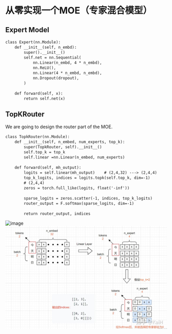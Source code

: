 # 从零实现一个MOE（专家混合模型）

## Expert Model
```
class Expert(nn.Module):
    def __init__(self, n_embd):
        super().__init__()
        self.net = nn.Sequential(
            nn.Linear(n_embd, 4 * n_embd),
            nn.ReLU(),
            nn.Linear(4 * n_embd, n_embd),
            nn.Dropout(dropout),
        )

    def forward(self, x):
        return self.net(x)
```

## TopKRouter
We are going to design the router part of the MOE.

```
class TopkRouter(nn.Module):
    def __init__(self, n_embed, num_experts, top_k):
        super(TopkRouter, self).__init__()
        self.top_k = top_k
        self.linear =nn.Linear(n_embed, num_experts)
    
    def forward(self, mh_output):
        logits = self.linear(mh_output)    # (2,4,32) ---> (2,4,4)
        top_k_logits, indices = logits.topk(self.top_k, dim=-1)
        # (2,4,4)
        zeros = torch.full_like(logits, float('-inf'))
    
        sparse_logits = zeros.scatter(-1, indices, top_k_logits)
        router_output = F.softmax(sparse_logits, dim=-1)

        return router_output, indices
```
![image](./topKRouter_1jpg)
![image](./topROuter_2.jpg)